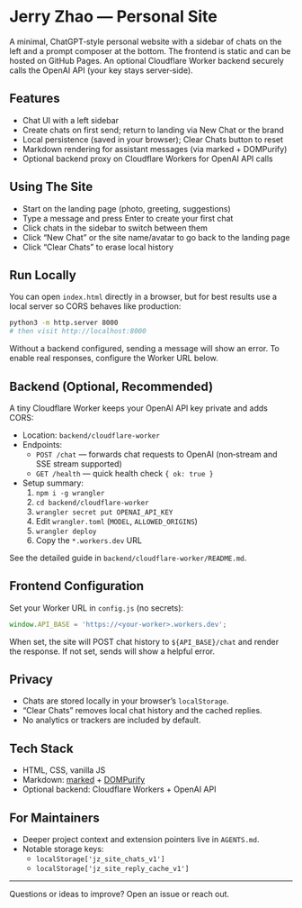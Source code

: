 # Jerry Zhao — Personal Site

A minimal, ChatGPT‑style personal website with a sidebar of chats on the left and a prompt composer at the bottom. The frontend is static and can be hosted on GitHub Pages. An optional Cloudflare Worker backend securely calls the OpenAI API (your key stays server‑side).

## Features
- Chat UI with a left sidebar
- Create chats on first send; return to landing via New Chat or the brand
- Local persistence (saved in your browser); Clear Chats button to reset
- Markdown rendering for assistant messages (via marked + DOMPurify)
- Optional backend proxy on Cloudflare Workers for OpenAI API calls

## Using The Site
- Start on the landing page (photo, greeting, suggestions)
- Type a message and press Enter to create your first chat
- Click chats in the sidebar to switch between them
- Click “New Chat” or the site name/avatar to go back to the landing page
- Click “Clear Chats” to erase local history

## Run Locally
You can open `index.html` directly in a browser, but for best results use a local server so CORS behaves like production:

```bash
python3 -m http.server 8000
# then visit http://localhost:8000
```

Without a backend configured, sending a message will show an error. To enable real responses, configure the Worker URL below.

## Backend (Optional, Recommended)
A tiny Cloudflare Worker keeps your OpenAI API key private and adds CORS:

- Location: `backend/cloudflare-worker`
- Endpoints:
  - `POST /chat` — forwards chat requests to OpenAI (non‑stream and SSE stream supported)
  - `GET /health` — quick health check `{ ok: true }`
- Setup summary:
  1) `npm i -g wrangler`
  2) `cd backend/cloudflare-worker`
  3) `wrangler secret put OPENAI_API_KEY`
  4) Edit `wrangler.toml` (`MODEL`, `ALLOWED_ORIGINS`)
  5) `wrangler deploy`
  6) Copy the `*.workers.dev` URL

See the detailed guide in `backend/cloudflare-worker/README.md`.

## Frontend Configuration
Set your Worker URL in `config.js` (no secrets):

```js
window.API_BASE = 'https://<your-worker>.workers.dev';
```

When set, the site will POST chat history to `${API_BASE}/chat` and render the response. If not set, sends will show a helpful error.

## Privacy
- Chats are stored locally in your browser’s `localStorage`.
- “Clear Chats” removes local chat history and the cached replies.
- No analytics or trackers are included by default.

## Tech Stack
- HTML, CSS, vanilla JS
- Markdown: [marked](https://github.com/markedjs/marked) + [DOMPurify](https://github.com/cure53/DOMPurify)
- Optional backend: Cloudflare Workers + OpenAI API

## For Maintainers
- Deeper project context and extension pointers live in `AGENTS.md`.
- Notable storage keys:
  - `localStorage['jz_site_chats_v1']`
  - `localStorage['jz_site_reply_cache_v1']`

---
Questions or ideas to improve? Open an issue or reach out.

